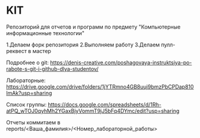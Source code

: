 # KIT
Репозиторий для отчетов и программ по предмету "Компьютерные информационные технологии"

1.Делаем форк репозитория
2.Выполняем работу
3.Делаем пулл-реквест в мастер

Подробнее о git: https://denis-creative.com/poshagovaya-instruktsiya-po-rabote-s-git-i-github-dlya-studentov/

Лабораторные: https://drive.google.com/drive/folders/1jYTRmno4GB8uuj9bmzPbCPDap810lmAk?usp=sharing

Список группы: https://docs.google.com/spreadsheets/d/1Rh-atPQ_wTOJ0qyhMh2YGaxBjyVommT9jJ5bFq4DYmc/edit?usp=sharing

Отчеты коммитаем в reports/<Ваша_фамилия>/<Номер_лабораторной_работы>